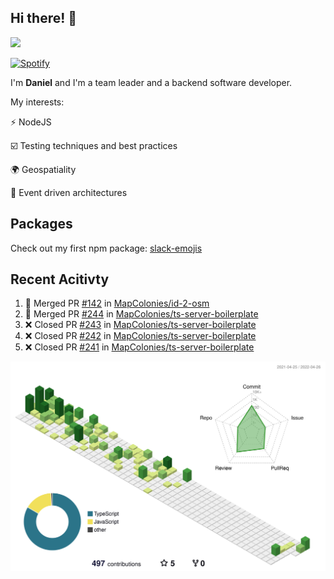 ## Hi there! 👋

<p>
  <img src="https://github-readme-stats.vercel.app/api?username=syncush&theme=tokyonight">
</p>

[![Spotify](https://novatorem-rust.vercel.app/api/spotify)](https://open.spotify.com/user/syncush)

I'm **Daniel** and I'm a team leader and a backend software developer.

My interests:

⚡ NodeJS

☑️ Testing techniques and best practices

🌍 Geospatiality

🧠 Event driven architectures

## Packages
Check out my first npm package: [slack-emojis](https://www.npmjs.com/package/slack-emojis)

## Recent Acitivty
<!--START_SECTION:activity-->
1. 🎉 Merged PR [#142](https://github.com/MapColonies/id-2-osm/pull/142) in [MapColonies/id-2-osm](https://github.com/MapColonies/id-2-osm)
2. 🎉 Merged PR [#244](https://github.com/MapColonies/ts-server-boilerplate/pull/244) in [MapColonies/ts-server-boilerplate](https://github.com/MapColonies/ts-server-boilerplate)
3. ❌ Closed PR [#243](https://github.com/MapColonies/ts-server-boilerplate/pull/243) in [MapColonies/ts-server-boilerplate](https://github.com/MapColonies/ts-server-boilerplate)
4. ❌ Closed PR [#242](https://github.com/MapColonies/ts-server-boilerplate/pull/242) in [MapColonies/ts-server-boilerplate](https://github.com/MapColonies/ts-server-boilerplate)
5. ❌ Closed PR [#241](https://github.com/MapColonies/ts-server-boilerplate/pull/241) in [MapColonies/ts-server-boilerplate](https://github.com/MapColonies/ts-server-boilerplate)
<!--END_SECTION:activity-->

![contrib](./profile-3d-contrib/profile-green-animate.svg)
